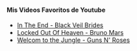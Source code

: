 <!DOCTYPE html>
<html>
  <head>
    <title> Ejercicio de Introducción a HTML en OpenBootcamp </title>
  </head>
  <body>
    <!-- Este es mi primer comentario de dos líneas -->
    <!-- Aprendiendo a documentar mi código con OpenBootcamp -->
   <div>
 <h4> Mis Videos Favoritos de Youtube </h4>
<ul>
<li> <a href= "https://www.youtube.com/watch?v=f0EQlIzPowM" > In The End - Black Veil Brides</a> </li>
<li> <a href= "https://www.youtube.com/watch?v=XbJxN6No6Y8" > Locked Out Of Heaven - Bruno Mars</a> </li>
<li> <a href= "https://www.youtube.com/watch?v=o1tj2zJ2Wvg" > Welcom to the Jungle - Guns N' Roses</a> </li> 
</ul>
</div>
  </body>
</html>
